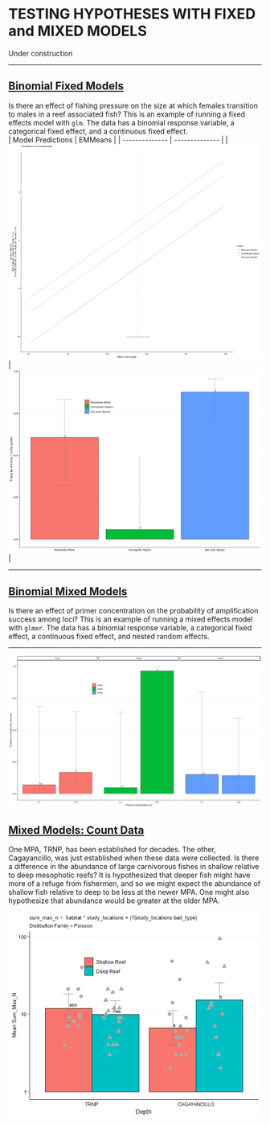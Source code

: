 # TESTING HYPOTHESES WITH FIXED and MIXED MODELS

Under construction

---

## [Binomial Fixed Models](fixed_models_binom/README.md)

Is there an effect of fishing pressure on the size at which females transition to males in a reef associated fish?  This is an example of running a fixed effects model with `glm`. The data has a binomial response variable, a categorical fixed effect, and a continuous fixed effect.  
| Model Predictions | EMMeans |
| -------------- | -------------- |
|![](fixed_models_binom/Rplot06.png) | ![](fixed_models_binom/Rplot07.png)|


---

## [Binomial Mixed Models](mixed_models_binom/README.md)

Is there an effect of primer concentration on the probability of amplification success among loci? This is an example of running a mixed effects model with `glmer`.  The data has a binomial response variable, a categorical fixed effect, a continuous fixed effect, and nested random effects.


---

![](mixed_models_binom/Rplot08.png)

## [Mixed Models: Count Data](mixed_models_counts)

One MPA, TRNP, has been established for decades.  The other, Cagayancillo, was just established when these data were collected.  Is there a difference in the abundance of large carnivorous fishes in shallow relative to deep mesophotic reefs?  It is hypothesized that deeper fish might have more of a refuge from fishermen, and so we might expect the abundance of shallow fish relative to deep to be less at the newer MPA.  One might also hypothesize that abundance would be greater at the older MPA.

![](mixed_models_counts/Rplot10.png)
